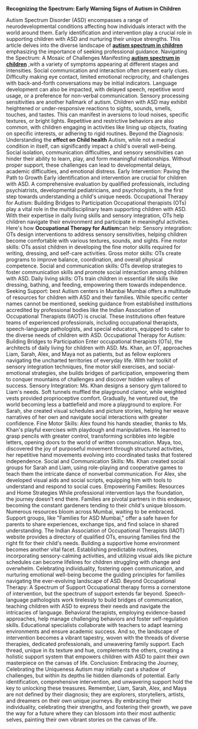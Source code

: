**Recognizing the Spectrum: Early Warning Signs of Autism in Children**

Autism Spectrum Disorder (ASD) encompasses a range of neurodevelopmental conditions affecting how individuals interact with the world around them. Early identification and intervention play a crucial role in supporting children with ASD and nurturing their unique strengths. This article delves into the diverse landscape of  **[autism spectrum in children](https://www.butterflylearnings.com/top-10-occupational-therapy-activities-for-autistic-children)** emphasizing the importance of seeking professional guidance.
Navigating the Spectrum: A Mosaic of Challenges
Manifesting **[autism spectrum in children](https://www.butterflylearnings.com/)** ,with a variety of symptoms appearing at different stages and intensities. Social communication and interaction often present early clues. Difficulty making eye contact, limited emotional reciprocity, and challenges with back-and-forth conversations may be initial indicators. Language development can also be impacted, with delayed speech, repetitive word usage, or a preference for non-verbal communication.
Sensory processing sensitivities are another hallmark of autism. Children with ASD may exhibit heightened or under-responsive reactions to sights, sounds, smells, touches, and tastes. This can manifest in aversions to loud noises, specific textures, or bright lights. Repetitive and restrictive behaviors are also common, with children engaging in activities like lining up objects, fixating on specific interests, or adhering to rigid routines.
Beyond the Diagnosis: Understanding the **effect on Child health**
Autism, while not a medical condition in itself, can significantly impact a child's overall well-being. Social isolation, communication difficulties, and sensory sensitivities can hinder their ability to learn, play, and form meaningful relationships. Without proper support, these challenges can lead to developmental delays, academic difficulties, and emotional distress.
Early Intervention: Paving the Path to Growth
Early identification and intervention are crucial for children with ASD. A comprehensive evaluation by qualified professionals, including psychiatrists, developmental pediatricians, and psychologists, is the first step towards understanding a child's unique needs.
Occupational Therapy for Autism: Building Bridges to Participation
Occupational therapists (OTs) play a vital role in the multidisciplinary team supporting children with ASD. With their expertise in daily living skills and sensory integration, OTs help children navigate their environment and participate in meaningful activities.
Here's how **Occupational Therapy for Autism**can help:
Sensory integration: OTs design interventions to address sensory sensitivities, helping children become comfortable with various textures, sounds, and sights.
Fine motor skills: OTs assist children in developing the fine motor skills required for writing, dressing, and self-care activities.
Gross motor skills: OTs create programs to improve balance, coordination, and overall physical competence.
Social and communication skills: OTs develop strategies to foster communication skills and promote social interaction among children with ASD.
Daily living skills: OTs train children in essential life skills like dressing, bathing, and feeding, empowering them towards independence.
Seeking Support: best Autism centers  in Mumbai
Mumbai offers a multitude of resources for children with ASD and their families. While specific center names cannot be mentioned, seeking guidance from established institutions accredited by professional bodies like the Indian Association of Occupational Therapists (IAOT) is crucial. These institutions often feature teams of experienced professionals, including occupational therapists, speech-language pathologists, and special educators, equipped to cater to the diverse needs of children with ASD.
Occupational Therapy for Autism: Building Bridges to Participation
Enter occupational therapists (OTs), the architects of daily living for children with ASD. Ms. Khan, an OT, approaches Liam, Sarah, Alex, and Maya not as patients, but as fellow explorers navigating the uncharted territories of everyday life. With her toolkit of sensory integration techniques, fine motor skill exercises, and social-emotional strategies, she builds bridges of participation, empowering them to conquer mountains of challenges and discover hidden valleys of success.
Sensory Integration: Ms. Khan designs a sensory gym tailored to Liam's needs. Soft tunnels muffled the playground clamor, while weighted vests provided proprioceptive comfort. Gradually, he ventured out, the world becoming less a battlefield and more a playground to explore. For Sarah, she created visual schedules and picture stories, helping her weave narratives of her own and navigate social interactions with greater confidence.
Fine Motor Skills: Alex found his hands steadier, thanks to Ms. Khan's playful exercises with playdough and manipulatives. He learned to grasp pencils with greater control, transforming scribbles into legible letters, opening doors to the world of written communication. Maya, too, discovered the joy of purposeful movement through structured activities, her repetitive hand movements evolving into coordinated tasks that fostered independence.
Social and Communication Skills: Ms. Khan created social groups for Sarah and Liam, using role-playing and cooperative games to teach them the intricate dance of nonverbal communication. For Alex, she developed visual aids and social scripts, equipping him with tools to understand and respond to social cues.
Empowering Families: Resources and Home Strategies
While professional intervention lays the foundation, the journey doesn't end there. Families are pivotal partners in this endeavor, becoming the constant gardeners tending to their child's unique blossom. Numerous resources bloom across Mumbai, waiting to be embraced. Support groups, like "Families for ASD Mumbai," offer a safe haven for parents to share experiences, exchange tips, and find solace in shared understanding. The Indian Association of Occupational Therapists (IAOT) website provides a directory of qualified OTs, ensuring families find the right fit for their child's needs.
Building a supportive home environment becomes another vital facet. Establishing predictable routines, incorporating sensory-calming activities, and utilizing visual aids like picture schedules can become lifelines for children struggling with change and overwhelm. Celebrating individuality, fostering open communication, and nurturing emotional well-being become the guiding principles for families navigating the ever-evolving landscape of ASD.
Beyond Occupational Therapy: A Spectrum of Support
Occupational therapy forms a cornerstone of intervention, but the spectrum of support extends far beyond. Speech-language pathologists work tirelessly to build bridges of communication, teaching children with ASD to express their needs and navigate the intricacies of language. Behavioral therapists, employing evidence-based approaches, help manage challenging behaviors and foster self-regulation skills. Educational specialists collaborate with teachers to adapt learning environments and ensure academic success.
And so, the landscape of intervention becomes a vibrant tapestry, woven with the threads of diverse therapies, dedicated professionals, and unwavering family support. Each thread, unique in its texture and hue, complements the others, creating a holistic support system that empowers children with ASD to paint their own masterpiece on the canvas of life.
Conclusion: Embracing the Journey, Celebrating the Uniqueness
Autism may initially cast a shadow of challenges, but within its depths lie hidden diamonds of potential. Early identification, comprehensive intervention, and unwavering support hold the key to unlocking these treasures. Remember, Liam, Sarah, Alex, and Maya are not defined by their diagnosis; they are explorers, storytellers, artists, and dreamers on their own unique journeys. By embracing their individuality, celebrating their strengths, and fostering their growth, we pave the way for a future where they can blossom into their most authentic selves, painting their own vibrant stories on the canvas of life.
